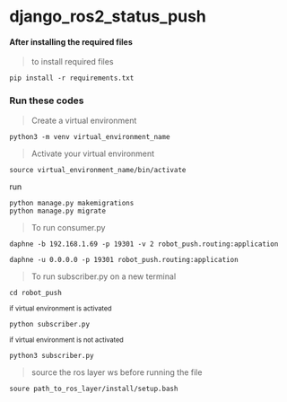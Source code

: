 # django_ros2_status_push
#### After installing the required files
> to install required files
```
pip install -r requirements.txt
```
### Run these codes
> Create a virtual environment
```
python3 -m venv virtual_environment_name
```
> Activate your virtual environment
```
source virtual_environment_name/bin/activate
```
run
```
python manage.py makemigrations
python manage.py migrate
```
> To run consumer.py
```
daphne -b 192.168.1.69 -p 19301 -v 2 robot_push.routing:application

daphne -u 0.0.0.0 -p 19301 robot_push.routing:application
```
> To run subscriber.py on a new terminal
```
cd robot_push
```
<sub> if virtual environment is activated </sub>
```
python subscriber.py
```
<sub> if virtual environment is not activated </sub>
```
python3 subscriber.py
```


> source the ros layer ws before running the file
```
soure path_to_ros_layer/install/setup.bash
```
